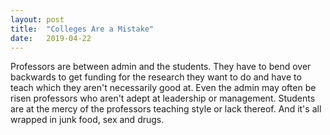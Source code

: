 ```yaml
---
layout: post
title:  "Colleges Are a Mistake"
date:   2019-04-22
---
```


Professors are between admin and the students.  They have to bend over backwards
to get funding for the research they want to do and have to teach which they
aren't necessarily good at.  Even the admin may often be risen professors who
aren't adept at leadership or management.  Students are at the mercy of the
professors teaching style or lack thereof.  And it's all wrapped in junk food,
sex and drugs.  
